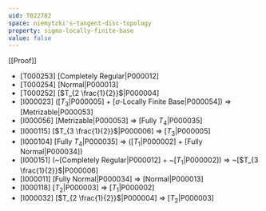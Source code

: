 ```yaml
---
uid: T022782
space: niemytzki's-tangent-disc-topology
property: sigma-locally-finite-base
value: false
---
```

[[Proof]]

* [T000253] [Completely Regular|P000012]
* [T000254] [Normal|P000013]
* [T000252] [$T_{2 \frac{1}{2}}$|P000004]
* [I000023] ([$T_3$|P000005] + [$\sigma$-Locally Finite Base|P000054]) => [Metrizable|P000053]
* [I000056] [Metrizable|P000053] => [Fully $T_4$|P000035]
* [I000115] [$T_{3 \frac{1}{2}}$|P000006] => [$T_3$|P000005]
* [I000104] [Fully $T_4$|P000035] => ([$T_1$|P000002] + [Fully Normal|P000034])
* [I000151] (~[Completely Regular|P000012] + ~[$T_1$|P000002]) => ~[$T_{3 \frac{1}{2}}$|P000006]
* [I000011] [Fully Normal|P000034] => [Normal|P000013]
* [I000118] [$T_2$|P000003] => [$T_1$|P000002]
* [I000032] [$T_{2 \frac{1}{2}}$|P000004] => [$T_2$|P000003]

